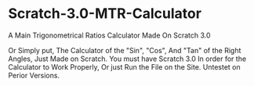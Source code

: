 # Scratch-3.0-MTR-Calculator
A Main Trigonometrical Ratios Calculator Made On Scratch 3.0

Or Simply put, The Calculator of the "Sin", "Cos", And "Tan" of the Right Angles, Just Made on Scratch.
You must have Scratch 3.0 In order for the Calculator to Work Properly, Or just Run the File on the Site.
Untestet on Perior Versions.
